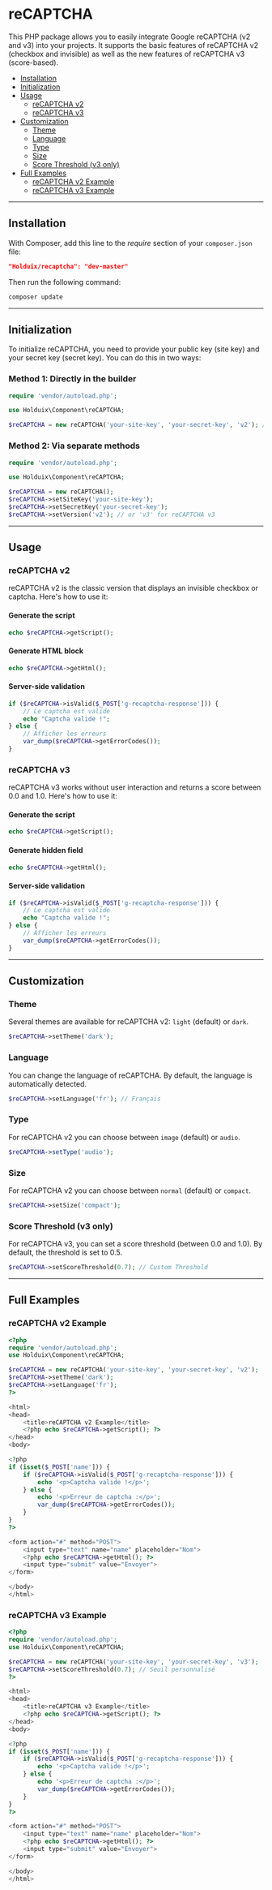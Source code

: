# reCAPTCHA

This PHP package allows you to easily integrate Google reCAPTCHA (v2 and v3) into your projects. It supports the basic features of reCAPTCHA v2 (checkbox and invisible) as well as the new features of reCAPTCHA v3 (score-based).

- [Installation](#installation)
- [Initialization](#initialization)
- [Usage](#usage)
  - [reCAPTCHA v2](#recaptcha-v2)
  - [reCAPTCHA v3](#recaptcha-v3)
- [Customization](#customization)
  - [Theme](#theme)
  - [Language](#language)
  - [Type](#type)
  - [Size](#size)
  - [Score Threshold (v3 only)](#score-threshold-v3-only)
- [Full Examples](#full-examples)
  - [reCAPTCHA v2 Example](#recaptcha-v2-example)
  - [reCAPTCHA v3 Example](#recaptcha-v3-example)

---

## Installation

With Composer, add this line to the *require* section of your `composer.json` file:

```json
"Holduix/recaptcha": "dev-master"
```

Then run the following command:

```bash
composer update
```

---

## Initialization

To initialize reCAPTCHA, you need to provide your public key (site key) and your secret key (secret key). You can do this in two ways:

### Method 1: Directly in the builder

```php
require 'vendor/autoload.php';

use Holduix\Component\reCAPTCHA;

$reCAPTCHA = new reCAPTCHA('your-site-key', 'your-secret-key', 'v2'); // or 'v3' for reCAPTCHA v3
```

### Method 2: Via separate methods

```php
require 'vendor/autoload.php';

use Holduix\Component\reCAPTCHA;

$reCAPTCHA = new reCAPTCHA();
$reCAPTCHA->setSiteKey('your-site-key');
$reCAPTCHA->setSecretKey('your-secret-key');
$reCAPTCHA->setVersion('v2'); // or 'v3' for reCAPTCHA v3
```

---

## Usage

### reCAPTCHA v2

reCAPTCHA v2 is the classic version that displays an invisible checkbox or captcha. Here's how to use it:

#### Generate the script

```php
echo $reCAPTCHA->getScript();
```

#### Generate HTML block

```php
echo $reCAPTCHA->getHtml();
```

#### Server-side validation

```php
if ($reCAPTCHA->isValid($_POST['g-recaptcha-response'])) {
    // Le captcha est valide
    echo "Captcha valide !";
} else {
    // Afficher les erreurs
    var_dump($reCAPTCHA->getErrorCodes());
}
```

### reCAPTCHA v3

reCAPTCHA v3 works without user interaction and returns a score between 0.0 and 1.0. Here's how to use it:

#### Generate the script

```php
echo $reCAPTCHA->getScript();
```

#### Generate hidden field

```php
echo $reCAPTCHA->getHtml();
```

#### Server-side validation

```php
if ($reCAPTCHA->isValid($_POST['g-recaptcha-response'])) {
    // Le captcha est valide
    echo "Captcha valide !";
} else {
    // Afficher les erreurs
    var_dump($reCAPTCHA->getErrorCodes());
}
```

---

## Customization

### Theme

Several themes are available for reCAPTCHA v2: `light` (default) or `dark`.

```php
$reCAPTCHA->setTheme('dark');
```

### Language

You can change the language of reCAPTCHA. By default, the language is automatically detected.

```php
$reCAPTCHA->setLanguage('fr'); // Français
```

### Type

For reCAPTCHA v2 you can choose between `image` (default) or `audio`.

```php
$reCAPTCHA->setType('audio');
```

### Size

For reCAPTCHA v2 you can choose between `normal` (default) or `compact`.

```php
$reCAPTCHA->setSize('compact');
```

### Score Threshold (v3 only)

For reCAPTCHA v3, you can set a score threshold (between 0.0 and 1.0). By default, the threshold is set to 0.5.

```php
$reCAPTCHA->setScoreThreshold(0.7); // Custom Threshold
```

---

## Full Examples

### reCAPTCHA v2 Example

```php
<?php
require 'vendor/autoload.php';
use Holduix\Component\reCAPTCHA;

$reCAPTCHA = new reCAPTCHA('your-site-key', 'your-secret-key', 'v2');
$reCAPTCHA->setTheme('dark');
$reCAPTCHA->setLanguage('fr');
?>

<html>
<head>
    <title>reCAPTCHA v2 Example</title>
    <?php echo $reCAPTCHA->getScript(); ?>
</head>
<body>

<?php
if (isset($_POST['name'])) {
    if ($reCAPTCHA->isValid($_POST['g-recaptcha-response'])) {
        echo '<p>Captcha valide !</p>';
    } else {
        echo '<p>Erreur de captcha :</p>';
        var_dump($reCAPTCHA->getErrorCodes());
    }
}
?>

<form action="#" method="POST">
    <input type="text" name="name" placeholder="Nom">
    <?php echo $reCAPTCHA->getHtml(); ?>
    <input type="submit" value="Envoyer">
</form>

</body>
</html>
```

### reCAPTCHA v3 Example

```php
<?php
require 'vendor/autoload.php';
use Holduix\Component\reCAPTCHA;

$reCAPTCHA = new reCAPTCHA('your-site-key', 'your-secret-key', 'v3');
$reCAPTCHA->setScoreThreshold(0.7); // Seuil personnalisé
?>

<html>
<head>
    <title>reCAPTCHA v3 Example</title>
    <?php echo $reCAPTCHA->getScript(); ?>
</head>
<body>

<?php
if (isset($_POST['name'])) {
    if ($reCAPTCHA->isValid($_POST['g-recaptcha-response'])) {
        echo '<p>Captcha valide !</p>';
    } else {
        echo '<p>Erreur de captcha :</p>';
        var_dump($reCAPTCHA->getErrorCodes());
    }
}
?>

<form action="#" method="POST">
    <input type="text" name="name" placeholder="Nom">
    <?php echo $reCAPTCHA->getHtml(); ?>
    <input type="submit" value="Envoyer">
</form>

</body>
</html>
```
